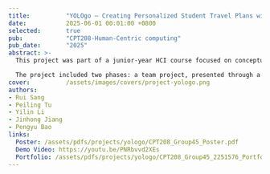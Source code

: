 ```yaml
---
title:          "YOLOgo – Creating Personalized Student Travel Plans with Generative AI"
date:           2025-06-01 00:01:00 +0800
selected:       true
pub:            "CPT208-Human-Centric computing"
pub_date:       "2025"
abstract: >-
  This project was part of a junior-year HCI course focused on conceptual design. Our team designed an app that leverages generative AI to create personalized travel itineraries. The app was prototyped entirely in Figma, including interactive mockups to simulate user flows and AI-generated content.

  The project included two phases: a team project, presented through a written report and an interactive demo, and an individual project, where I independently iterated on our team’s design, introducing new features and improvements. I developed a personal design portfolio and recorded a demo with voice narration to present the final concept.
cover:          /assets/images/covers/project-yologo.png
authors:
- Rui Sang
- Peiling Tu
- Yilin Li 
- Jinhong Jiang
- Pengyu Bao
links:
  Poster: /assets/pdfs/projects/yologo/CPT208_Group45_Poster.pdf
  Demo Video: https://youtu.be/PNRbvvd2XEs
  Portfolio: /assets/pdfs/projects/yologo/CPT208_Group45_2251576_Portfolio.pdf
---
```

